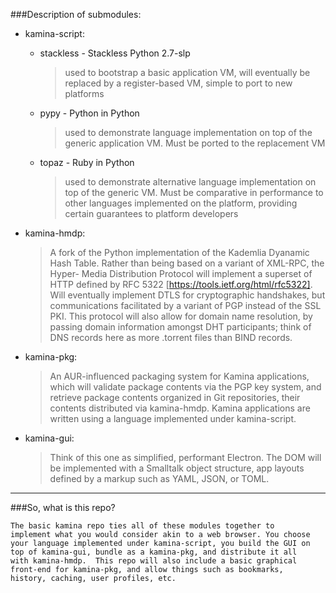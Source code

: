 ###Description of submodules:

* kamina-script:
	* stackless - Stackless Python 2.7-slp
		> used to bootstrap a basic application VM, will eventually be
		replaced by a register-based VM, simple to port to new platforms
		
	* pypy - Python in Python
		> used to demonstrate language implementation on top of the 
		generic application VM.  Must be ported to the replacement VM
		
	* topaz - Ruby in Python
		> used to demonstrate alternative language implementation on top 
		of the generic VM.  Must be comparative in performance to other
		languages implemented on the platform, providing certain 
		guarantees to platform developers
		
* kamina-hmdp:
	> A fork of the Python implementation of the Kademlia Dyanamic Hash
	Table.  Rather than being based on a variant of XML-RPC, the Hyper-
	Media Distribution Protocol will implement a superset of HTTP
	defined by RFC 5322 [https://tools.ietf.org/html/rfc5322].  Will 
	eventually implement DTLS for cryptographic handshakes, but 
	communications facilitated by a variant of PGP instead of the SSL
	PKI.  This protocol will also allow for domain name resolution, by
	passing domain information amongst DHT participants; think of
	DNS records here as more .torrent files than BIND records. 
	
* kamina-pkg:
	> An AUR-influenced packaging system for Kamina applications, which 
	will validate package contents via the PGP key system, and retrieve 
	package contents organized in Git repositories, their contents 
	distributed via kamina-hmdp.  Kamina applications are written using
	a language implemented under kamina-script.
	
* kamina-gui:
	> Think of this one as simplified, performant Electron.  The DOM will
	be implemented with a Smalltalk object structure, app layouts
	defined by a markup such as YAML, JSON, or TOML.
---	
###So, what is this repo?
	
	The basic kamina repo ties all of these modules together to 
	implement what you would consider akin to a web browser. You choose
	your language implemented under kamina-script, you build the GUI on
	top of kamina-gui, bundle as a kamina-pkg, and distribute it all 
	with kamina-hmdp.  This repo will also include a basic graphical
	front-end for kamina-pkg, and allow things such as bookmarks,
	history, caching, user profiles, etc.
